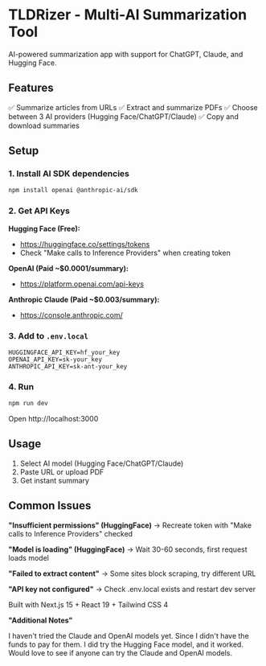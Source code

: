 # TLDRizer - Multi-AI Summarization Tool

AI-powered summarization app with support for ChatGPT, Claude, and Hugging Face.

## Features

✅ Summarize articles from URLs
✅ Extract and summarize PDFs
✅ Choose between 3 AI providers (Hugging Face/ChatGPT/Claude)
✅ Copy and download summaries

## Setup

### 1. Install AI SDK dependencies

```bash
npm install openai @anthropic-ai/sdk
```

### 2. Get API Keys

**Hugging Face (Free):**
- https://huggingface.co/settings/tokens
- Check "Make calls to Inference Providers" when creating token

**OpenAI (Paid ~$0.0001/summary):**
- https://platform.openai.com/api-keys

**Anthropic Claude (Paid ~$0.003/summary):**
- https://console.anthropic.com/

### 3. Add to `.env.local`

```env
HUGGINGFACE_API_KEY=hf_your_key
OPENAI_API_KEY=sk-your_key
ANTHROPIC_API_KEY=sk-ant-your_key
```

### 4. Run

```bash
npm run dev
```

Open http://localhost:3000

## Usage

1. Select AI model (Hugging Face/ChatGPT/Claude)
2. Paste URL or upload PDF
3. Get instant summary

## Common Issues

**"Insufficient permissions" (HuggingFace)**
→ Recreate token with "Make calls to Inference Providers" checked

**"Model is loading" (HuggingFace)**
→ Wait 30-60 seconds, first request loads model

**"Failed to extract content"**
→ Some sites block scraping, try different URL

**"API key not configured"**
→ Check .env.local exists and restart dev server

Built with Next.js 15 + React 19 + Tailwind CSS 4

**"Additional Notes"**

I haven't tried the Claude and OpenAI models yet. Since I didn't have the funds to pay for them. I did try the Hugging Face model, and it worked. Would love to see if anyone can try the Claude and OpenAI models.
